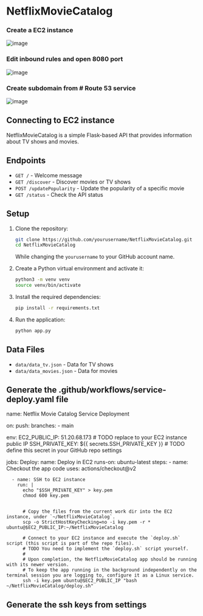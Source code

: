 # NetflixMovieCatalog
### Create a EC2 instance
![image](https://github.com/user-attachments/assets/72a45473-fb49-4656-8fa7-a888b6c6bcf7)

### Edit inbound rules and open 8080 port
![image](https://github.com/user-attachments/assets/eb74b576-636c-47b0-a88d-3635cb3b7679)

### Create subdomain from # Route 53 service
![image](https://github.com/user-attachments/assets/b706090a-1345-40c2-a6ee-7cc0f03df93a)

## Connecting to EC2 instance
NetflixMovieCatalog is a simple Flask-based API that provides information about TV shows and movies.

## Endpoints

- `GET /` - Welcome message
- `GET /discover` - Discover movies or TV shows
- `POST /updatePopularity` - Update the popularity of a specific movie
- `GET /status` - Check the API status

## Setup

1. Clone the repository:
    ```sh
    git clone https://github.com/yourusername/NetflixMovieCatalog.git
    cd NetflixMovieCatalog
    ```
   
    While changing the `yourusername` to your GitHub account name.

2. Create a Python virtual environment and activate it:
    ```sh
    python3 -m venv venv
    source venv/bin/activate
    ```

3. Install the required dependencies:
    ```sh
    pip install -r requirements.txt
    ```

4. Run the application:
    ```sh
    python app.py
    ```

## Data Files

- `data/data_tv.json` - Data for TV shows
- `data/data_movies.json` - Data for movies

## Generate the .github/workflows/service-deploy.yaml file
name: Netflix Movie Catalog Service Deployment

on:
  push:
    branches:
      - main

env:
  EC2_PUBLIC_IP: 51.20.68.173 # TODO replace to your EC2 instance public IP
  SSH_PRIVATE_KEY: ${{ secrets.SSH_PRIVATE_KEY }}  # TODO define this secret in your GitHub repo settings

jobs:
  Deploy:
    name: Deploy in EC2
    runs-on: ubuntu-latest
    steps:
      - name: Checkout the app code
        uses: actions/checkout@v2

      - name: SSH to EC2 instance
        run: |
          echo "$SSH_PRIVATE_KEY" > key.pem
          chmod 600 key.pem
          
          
          # Copy the files from the current work dir into the EC2 instance, under `~/NetflixMovieCatalog`.
          scp -o StrictHostKeyChecking=no -i key.pem -r * ubuntu@$EC2_PUBLIC_IP:~/NetflixMovieCatalog
          
          # Connect to your EC2 instance and execute the `deploy.sh` script (this script is part of the repo files). 
          # TODO You need to implement the `deploy.sh` script yourself.
          #
          # Upon completion, the NetflixMovieCatalog app should be running with its newer version. 
          # To keep the app running in the background independently on the terminal session you are logging to, configure it as a Linux service.
          ssh -i key.pem ubuntu@$EC2_PUBLIC_IP "bash ~/NetflixMovieCatalog/deploy.sh"


## Generate the ssh keys from settings




